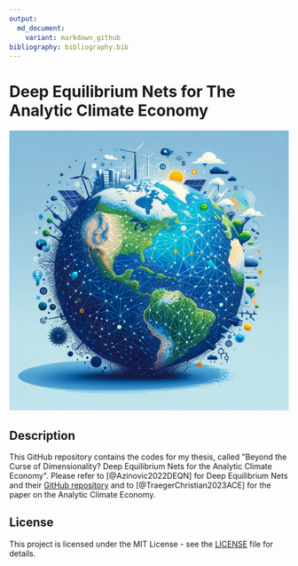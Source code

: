 ```yaml
---
output:
  md_document:
    variant: markdown_github
bibliography: bibliography.bib
---
```


# Deep Equilibrium Nets for The Analytic Climate Economy

![Cover Image](front_page_img.webp)

## Description

This GitHub repository contains the codes for my thesis, called "Beyond the Curse of Dimensionality? Deep Equilibrium Nets for the Analytic Climate Economy". Please refer to [@Azinovic2022DEQN] for Deep Equilibrium Nets and their [GitHub repository](https://github.com/sischei/DeepEquilibriumNets) and to [@TraegerChristian2023ACE] for the paper on the Analytic Climate Economy.

## License

This project is licensed under the MIT License - see the [LICENSE](LICENSE) file for details.
